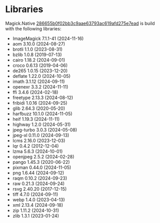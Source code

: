 # Libraries
Magick.Native [286655b0f02bb3c9aae63793ac619afd275e7ead](https://github.com/dlemstra/Magick.Native/commit/286655b0f02bb3c9aae63793ac619afd275e7ead) is build with the following libraries:

- ImageMagick 7.1.1-41 (2024-11-16)
- aom 3.10.0 (2024-08-27)
- brotli 1.1.0 (2023-08-31)
- bzlib 1.0.8 (2019-07-13)
- cairo 1.18.2 (2024-09-01)
- croco 0.6.13 (2019-04-06)
- de265 1.0.15 (2023-12-20)
- deflate 1.22.0 (2024-10-05)
- imath 3.1.12 (2024-09-11)
- openexr 3.3.2 (2024-11-11)
- ffi 3.4.6 (2024-02-18)
- freetype 2.13.3 (2024-08-12)
- fribidi 1.0.16 (2024-09-25)
- glib 2.64.3 (2020-05-20)
- harfbuzz 10.1.0 (2024-11-05)
- heif 1.19.3 (2024-11-11)
- highway 1.2.0 (2024-05-31)
- jpeg-turbo 3.0.3 (2024-05-08)
- jpeg-xl 0.11.0 (2024-09-13)
- lcms 2.16.0 (2023-12-03)
- lqr 0.4.2 (2012-12-04)
- lzma 5.6.3 (2024-10-01)
- openjpeg 2.5.2 (2024-02-28)
- pango 1.45.3 (2020-06-22)
- pixman 0.44.0 (2024-11-05)
- png 1.6.44 (2024-09-12)
- raqm 0.10.2 (2024-09-23)
- raw 0.21.3 (2024-09-24)
- rsvg 2.40.20 (2017-12-15)
- tiff 4.7.0 (2024-09-11)
- webp 1.4.0 (2023-04-13)
- xml 2.13.4 (2024-09-18)
- zip 1.11.2 (2024-10-31)
- zlib 1.3.1 (2023-01-24)
